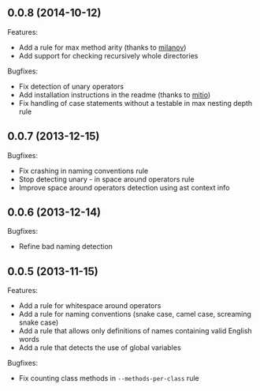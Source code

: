 ## 0.0.8 (2014-10-12)

Features:
  - Add a rule for max method arity (thanks to [milanov](https://github.com/milanov))
  - Add support for checking recursively whole directories

Bugfixes:
  - Fix detection of unary operators
  - Add installation instructions in the readme (thanks to [mitio](https://github.com/mitio))
  - Fix handling of case statements without a testable in max nesting depth rule

## 0.0.7 (2013-12-15)

Bugfixes:
  - Fix crashing in naming conventions rule
  - Stop detecting unary - in space around operators rule
  - Improve space around operators detection using ast context info

## 0.0.6 (2013-12-14)

Bugfixes:
  - Refine bad naming detection


## 0.0.5 (2013-11-15)

Features:

  - Add a rule for whitespace around operators
  - Add a rule for naming conventions (snake case, camel case, screaming snake case)
  - Add a rule that allows only definitions of names containing valid English words
  - Add a rule that detects the use of global variables

Bugfixes:

  - Fix counting class methods in `--methods-per-class` rule
